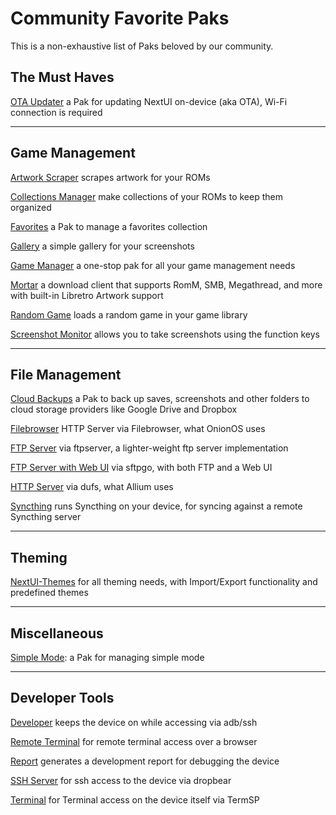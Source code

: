 # Community Favorite Paks

This is a non-exhaustive list of Paks beloved by our community.

## The Must Haves

[OTA Updater](https://github.com/LanderN/nextui-updater-pak) a Pak for updating NextUI on-device (aka OTA), Wi-Fi
connection is required

---

## Game Management

[Artwork Scraper](https://github.com/josegonzalez/minui-artwork-scraper-pak) scrapes artwork for your ROMs

[Collections Manager](https://github.com/jiserra/Collection-Manager.pak) make collections of your ROMs to keep them
organized

[Favorites](https://github.com/ben16w/minui-favorites) a Pak to manage a favorites collection

[Gallery](https://github.com/josegonzalez/minui-gallery-pak) a simple gallery for your screenshots

[Game Manager](https://github.com/UncleJunVIP/nextui-game-manager) a one-stop pak for all your game management needs

[Mortar](https://github.com/UncleJunVIP/Mortar.pak) a download client that supports RomM, SMB, Megathread, and more with built-in Libretro Artwork support

[Random Game](https://github.com/josegonzalez/minui-random-game-pak) loads a random game in your game library

[Screenshot Monitor](https://github.com/josegonzalez/trimui-brick-screenshot-monitor-pak) allows you to take screenshots
using the function keys

---

## File Management

[Cloud Backups](https://github.com/ben16w/minui-cloud-backups) a Pak to back up saves, screenshots
and other folders to cloud storage providers like Google Drive and Dropbox

[Filebrowser](https://github.com/josegonzalez/trimui-brick-filebrowser-pak) HTTP Server via Filebrowser, what OnionOS
uses

[FTP Server](https://github.com/josegonzalez/minui-ftpserver-pak) via ftpserver, a lighter-weight ftp server
implementation

[FTP Server with Web UI](https://github.com/josegonzalez/trimui-brick-sftpgo-server-pak) via sftpgo, with both FTP and
a Web UI

[HTTP Server](https://github.com/josegonzalez/trimui-brick-dufs-server-pak) via dufs, what Allium uses

[Syncthing](https://github.com/josegonzalez/trimui-brick-syncthing-pak) runs Syncthing on your device, for syncing
against a remote Syncthing server

---

## Theming
[NextUI-Themes](https://github.com/Leviathanium/NextUI-Themes) for all theming needs, with Import/Export functionality and predefined themes

---

## Miscellaneous

[Simple Mode](https://github.com/josegonzalez/minui-simple-mode-pak/): a Pak for managing simple mode

---

## Developer Tools

[Developer](https://github.com/josegonzalez/minui-developer-pak) keeps the device on while accessing via adb/ssh

[Remote Terminal](https://github.com/josegonzalez/trimui-brick-remote-terminal-pak) for remote terminal access over a
browser

[Report](https://github.com/josegonzalez/minui-report-pak) generates a development report for debugging the device

[SSH Server](https://github.com/josegonzalez/trimui-brick-dropbear-server-pak) for ssh access to the device via dropbear

[Terminal](https://github.com/josegonzalez/trimui-brick-terminal-pak) for Terminal access on the device itself via
TermSP
